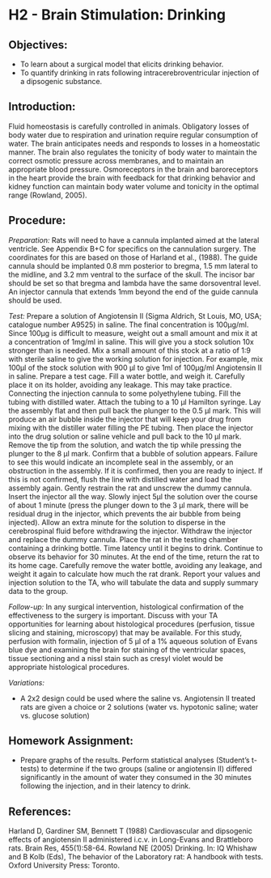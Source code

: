 # H2 - Brain Stimulation: Drinking

## Objectives:

* To learn about a surgical model that elicits drinking behavior.
* To quantify drinking in rats following intracerebroventricular injection of a dipsogenic substance.

## Introduction:

Fluid homeostasis is carefully controlled in animals. Obligatory losses of body water due to respiration and urination require regular consumption of water. The brain anticipates needs and responds to losses in a homeostatic manner. The brain also regulates the tonicity of body water to maintain the correct osmotic pressure across membranes, and to maintain an appropriate blood pressure. Osmoreceptors in the brain and baroreceptors in the heart provide the brain with feedback for that drinking behavior and kidney function can maintain body water volume and tonicity in the optimal range \(Rowland, 2005\).

## Procedure:

_Preparation:_ Rats will need to have a cannula implanted aimed at the lateral ventricle. See Appendix B+C for specifics on the cannulation surgery. The coordinates for this are based on those of Harland et al., \(1988\). The guide cannula should be implanted 0.8 mm posterior to bregma, 1.5 mm lateral to the midline, and 3.2 mm ventral to the surface of the skull. The incisor bar should be set so that bregma and lambda have the same dorsoventral level. An injector cannula that extends 1mm beyond the end of the guide cannula should be used.

_Test:_ Prepare a solution of Angiotensin II \(Sigma Aldrich, St Louis, MO, USA; catalogue number A9525\) in saline. The final concentration is 100µg/ml. Since 100µg is difficult to measure, weight out a small amount and mix it at a concentration of 1mg/ml in saline. This will give you a stock solution 10x stronger than is needed. Mix a small amount of this stock at a ratio of 1:9 with sterile saline to give the working solution for injection. For example, mix 100µl of the stock solution with 900 µl to give 1ml of 100µg/ml Angiotensin II in saline. Prepare a test cage. Fill a water bottle, and weigh it. Carefully place it on its holder, avoiding any leakage. This may take practice. Connecting the injection cannula to some polyethylene tubing. Fill the tubing with distilled water. Attach the tubing to a 10 µl Hamilton syringe. Lay the assembly flat and then pull back the plunger to the 0.5 µl mark. This will produce an air bubble inside the injector that will keep your drug from mixing with the distiller water filling the PE tubing. Then place the injector into the drug solution or saline vehicle and pull back to the 10 µl mark. Remove the tip from the solution, and watch the tip while pressing the plunger to the 8 µl mark. Confirm that a bubble of solution appears. Failure to see this would indicate an incomplete seal in the assembly, or an obstruction in the assembly. If it is confirmed, then you are ready to inject. If this is not confirmed, flush the line with distilled water and load the assembly again. Gently restrain the rat and unscrew the dummy cannula. Insert the injector all the way. Slowly inject 5µl the solution over the course of about 1 minute \(press the plunger down to the 3 µl mark, there will be residual drug in the injector, which prevents the air bubble from being injected\). Allow an extra minute for the solution to disperse in the cerebrospinal fluid before withdrawing the injector. Withdraw the injector and replace the dummy cannula. Place the rat in the testing chamber containing a drinking bottle. Time latency until it begins to drink. Continue to observe its behavior for 30 minutes. At the end of the time, return the rat to its home cage. Carefully remove the water bottle, avoiding any leakage, and weight it again to calculate how much the rat drank. Report your values and injection solution to the TA, who will tabulate the data and supply summary data to the group.

_Follow-up:_ In any surgical intervention, histological confirmation of the effectiveness to the surgery is important. Discuss with your TA opportunities for learning about histological procedures \(perfusion, tissue slicing and staining, microscopy\) that may be available. For this study, perfusion with formalin, injection of 5 µl of a 1% aqueous solution of Evans blue dye and examining the brain for staining of the ventricular spaces, tissue sectioning and a nissl stain such as cresyl violet would be appropriate histological procedures.

_Variations:_

* A 2x2 design could be used where the saline vs. Angiotensin II treated rats are given a choice or 2 solutions \(water vs. hypotonic saline; water vs. glucose solution\)

## Homework Assignment:

* Prepare graphs of the results.  Perform statistical analyses \(Student’s t-tests\) to determine if the two groups \(saline or angiotensin II\) differed significantly in the amount of water they consumed in the 30 minutes following the injection, and in their latency to drink.

## References:

Harland D, Gardiner SM, Bennett T \(1988\) Cardiovascular and dipsogenic effects of angiotensin II administered i.c.v. in Long-Evans and Brattleboro rats. Brain Res, 455\(1\):58-64. Rowland NE \(2005\) Drinking. In: IQ Whishaw and B Kolb \(Eds\), The behavior of the Laboratory rat: A handbook with tests. Oxford University Press: Toronto.

